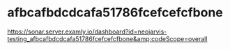 # afbcafbdcdcafa51786fcefcefcfbone
https://sonar.server.examly.io/dashboard?id=neojarvis-testing_afbcafbdcdcafa51786fcefcefcfbone&amp;codeScope=overall
